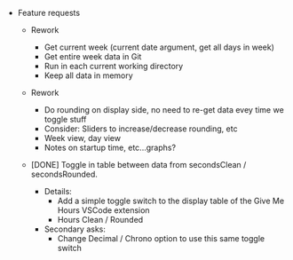 * Feature requests
  * Rework
    * Get current week (current date argument, get all days in week)
    * Get entire week data in Git
    * Run in each current working directory
    * Keep all data in memory
  * Rework
    * Do rounding on display side, no need to re-get data evey time we toggle stuff
    * Consider: Sliders to increase/decrease rounding, etc
    * Week view, day view
    * Notes on startup time, etc...graphs?

  * [DONE] Toggle in table between data from secondsClean / secondsRounded.
    * Details:
      * Add a simple toggle switch to the display table of the Give Me Hours VSCode extension
      * Hours Clean / Rounded
    * Secondary asks:
      * Change Decimal / Chrono option to use this same toggle switch
